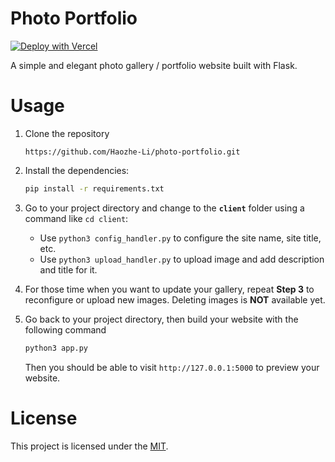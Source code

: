 # Photo Portfolio

[![Deploy with Vercel](https://vercel.com/button)](https://vercel.com/new/clone?repository-url=https%3A%2F%2Fgithub.com%2FHaozhe-Li%2Fphoto-portfolio)

A simple and elegant photo gallery / portfolio website built with Flask.



# Usage

1. Clone the repository

   ````
   https://github.com/Haozhe-Li/photo-portfolio.git
   ````

2. Install the dependencies:

   ````bash
   pip install -r requirements.txt
   ````

3. Go to your project directory and change to the **``client``** folder using a command like ``cd client``: 

   - Use ``python3 config_handler.py`` to configure the site name, site title, etc.
   - Use ``python3 upload_handler.py`` to upload image and add description and title for it.

4. For those time when you want to update your gallery, repeat **Step 3** to reconfigure or upload new images. Deleting images is **NOT** available yet.

5. Go back to your project directory, then build your website with the following command

   ````bash
   python3 app.py
   ````

   Then you should be able to visit ``http://127.0.0.1:5000`` to preview your website.



# License

This project is licensed under the [MIT](LICENSE).
